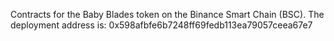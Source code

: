 Contracts for the Baby Blades token on the Binance Smart Chain (BSC). The deployment address is: 0x598afbfe6b7248ff69fedb113ea79057ceea67e7

